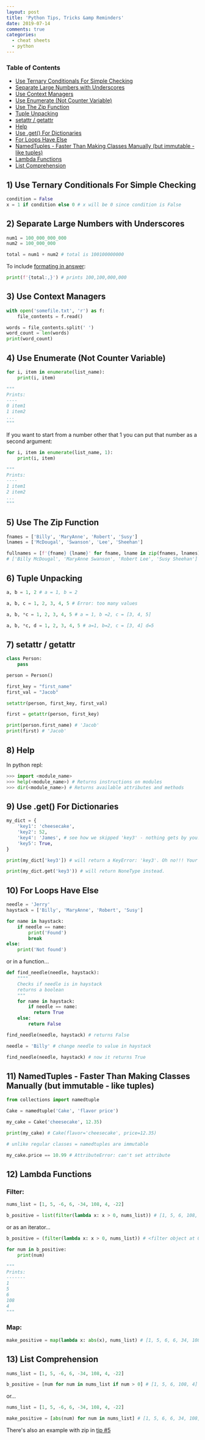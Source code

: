 ```yaml
---
layout: post
title: 'Python Tips, Tricks &amp Reminders'
date: 2019-07-14
comments: true
categories:
  - cheat sheets
  - python
---
```


### Table of Contents

- [Use Ternary Conditionals For Simple Checking](#1-use-ternary-conditionals-for-simple-checking)
- [Separate Large Numbers with Underscores](#2-separate-large-numbers-with-underscores)
- [Use Context Managers](#3-use-context-managers)
- [Use Enumerate (Not Counter Variable)](#4-use-enumerate-not-counter-variable)
- [Use The Zip Function](#5-use-the-zip-function)
- [Tuple Unpacking](#6-tuple-unpacking)
- [setattr / getattr](#7-setattr--getattr)
- [Help](#8-help)
- [Use .get() For Dictionaries](#9-use-get-for-dictionaries)
- [For Loops Have Else](#10-for-loops-have-else)
- [NamedTuples - Faster Than Making Classes Manually (but immutable - like tuples)](#11-namedtuples---faster-than-making-classes-manually-but-immutable---like-tuples)
- [Lambda Functions](#12-lambda-functions)
- [List Comprehension](#13-list-comprehension)

## 1) Use Ternary Conditionals For Simple Checking

```python
condition = False
x = 1 if condition else 0 # x will be 0 since condition is False
```

## 2) Separate Large Numbers with Underscores

```python
num1 = 100_000_000_000
num2 = 100_000_000

total = num1 + num2 # total is 100100000000
```

To include [formating in answer](https://docs.python.org/3/library/string.html#format-examples):

```python
print(f'{total:,}') # prints 100,100,000,000
```

## 3) Use Context Managers

```python
with open('somefile.txt', 'r') as f:
    file_contents = f.read()

words = file_contents.split(' ')
word_count = len(words)
print(word_count)
```

## 4) Use Enumerate (Not Counter Variable)

```python
for i, item in enumerate(list_name):
    print(i, item)

"""
Prints:
----
0 item1
1 item2
...
"""
```

If you want to start from a number other that 1 you can put that number as a second argument:

```python
for i, item in enumerate(list_name, 1):
    print(i, item)

"""
Prints:
----
1 item1
2 item2
...
"""
```

## 5) Use The Zip Function

```python
fnames = ['Billy', 'MaryAnne', 'Robert', 'Susy']
lnames = ['McDougal', 'Swanson', 'Lee', 'Sheehan']

fullnames = [f'{fname} {lname}' for fname, lname in zip(fnames, lnames)]
# ['Billy McDougal', 'MaryAnne Swanson', 'Robert Lee', 'Susy Sheehan']
```

## 6) Tuple Unpacking

```python
a, b = 1, 2 # a = 1, b = 2

a, b, c = 1, 2, 3, 4, 5 # Error: too many values

a, b, *c = 1, 2, 3, 4, 5 # a = 1, b =2, c = [3, 4, 5]

a, b, *c, d = 1, 2, 3, 4, 5 # a=1, b=2, c = [3, 4] d=5
```

## 7) setattr / getattr

```python
class Person:
    pass

person = Person()

first_key = "first_name"
first_val = "Jacob"

setattr(person, first_key, first_val)

first = getattr(person, first_key)

print(person.first_name) # 'Jacob'
print(first) # 'Jacob'

```

## 8) Help

In python repl:

```python
>>> import <module_name>
>>> help(<module_name>) # Returns instructions on modules
>>> dir(<module_name>) # Returns available attributes and methods
```

## 9) Use .get() For Dictionaries

```python
my_dict = {
    'key1': 'cheesecake',
    'key2': 52,
    'key4': 'James', # see how we skipped 'key3' - nothing gets by you!!!
    'key5': True,
}

print(my_dict['key3']) # will return a KeyError: 'key3'. Oh no!!! Your code has crashed!!

print(my_dict.get('key3')) # will return NoneType instead.
```

## 10) For Loops Have Else

```python
needle = 'Jerry'
haystack = ['Billy', 'MaryAnne', 'Robert', 'Susy']

for name in haystack:
    if needle == name:
        print('Found')
        break
else:
    print('Not found')
```

or in a function...

```python
def find_needle(needle, haystack):
    """"
    Checks if needle is in haystack
    returns a boolean
    """
    for name in haystack:
        if needle == name:
          return True
    else:
        return False

find_needle(needle, haystack) # returns False

needle = 'Billy' # change needle to value in haystack

find_needle(needle, haystack) # now it returns True
```

## 11) NamedTuples - Faster Than Making Classes Manually (but immutable - like tuples)

```python
from collections import namedtuple

Cake = namedtuple('Cake', 'flavor price')

my_cake = Cake('cheesecake', 12.35)

print(my_cake) # Cake(flavor='cheesecake', price=12.35)

# unlike regular classes = namedtuples are immutable

my_cake.price == 10.99 # AttributeError: can't set attribute

```

## 12) Lambda Functions

### Filter:

```python
nums_list = [1, 5, -6, 6, -34, 108, 4, -22]

b_positive = list(filter(lambda x: x > 0, nums_list)) # [1, 5, 6, 108, 4]
```

or as an iterator...

```python
b_positive = (filter(lambda x: x > 0, nums_list)) # <filter object at 0x7f900ee81fd0>

for num in b_positive:
    print(num)

"""
Prints:
-------
1
5
6
108
4
"""
```

### Map:

```python
make_positive = map(lambda x: abs(x), nums_list) # [1, 5, 6, 6, 34, 108, 4, 22]
```

## 13) List Comprehension

```python
nums_list = [1, 5, -6, 6, -34, 108, 4, -22]

b_positive = [num for num in nums_list if num > 0] # [1, 5, 6, 108, 4]
```

or...

```python
nums_list = [1, 5, -6, 6, -34, 108, 4, -22]

make_positive = [abs(num) for num in nums_list] # [1, 5, 6, 6, 34, 108, 4, 22]
```

There's also an example with zip in [tip #5](#5-use-the-zip-function)
